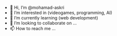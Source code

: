 - 👋 Hi, I’m @mohamad-askri
- 👀 I’m interested in (videogames, programming, AI)
- 🌱 I’m currently learning (web development)
- 💞️ I’m looking to collaborate on ...
- 📫 How to reach me ...

<!---
mohamad-askri/mohamad-askri is a ✨ special ✨ repository because its `README.md` (this file) appears on your GitHub profile.
You can click the Preview link to take a look at your changes.
--->
